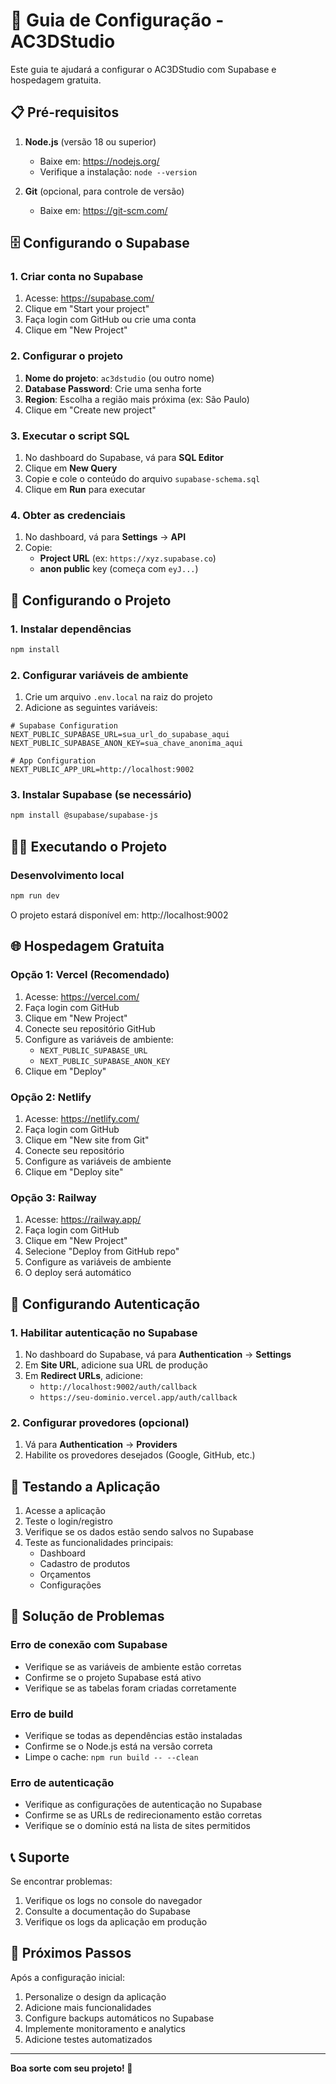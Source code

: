 # 🚀 Guia de Configuração - AC3DStudio

Este guia te ajudará a configurar o AC3DStudio com Supabase e hospedagem gratuita.

## 📋 Pré-requisitos

1. **Node.js** (versão 18 ou superior)
   - Baixe em: https://nodejs.org/
   - Verifique a instalação: `node --version`

2. **Git** (opcional, para controle de versão)
   - Baixe em: https://git-scm.com/

## 🗄️ Configurando o Supabase

### 1. Criar conta no Supabase
1. Acesse: https://supabase.com/
2. Clique em "Start your project"
3. Faça login com GitHub ou crie uma conta
4. Clique em "New Project"

### 2. Configurar o projeto
1. **Nome do projeto**: `ac3dstudio` (ou outro nome)
2. **Database Password**: Crie uma senha forte
3. **Region**: Escolha a região mais próxima (ex: São Paulo)
4. Clique em "Create new project"

### 3. Executar o script SQL
1. No dashboard do Supabase, vá para **SQL Editor**
2. Clique em **New Query**
3. Copie e cole o conteúdo do arquivo `supabase-schema.sql`
4. Clique em **Run** para executar

### 4. Obter as credenciais
1. No dashboard, vá para **Settings** → **API**
2. Copie:
   - **Project URL** (ex: `https://xyz.supabase.co`)
   - **anon public** key (começa com `eyJ...`)

## 🔧 Configurando o Projeto

### 1. Instalar dependências
```bash
npm install
```

### 2. Configurar variáveis de ambiente
1. Crie um arquivo `.env.local` na raiz do projeto
2. Adicione as seguintes variáveis:

```env
# Supabase Configuration
NEXT_PUBLIC_SUPABASE_URL=sua_url_do_supabase_aqui
NEXT_PUBLIC_SUPABASE_ANON_KEY=sua_chave_anonima_aqui

# App Configuration
NEXT_PUBLIC_APP_URL=http://localhost:9002
```

### 3. Instalar Supabase (se necessário)
```bash
npm install @supabase/supabase-js
```

## 🏃‍♂️ Executando o Projeto

### Desenvolvimento local
```bash
npm run dev
```

O projeto estará disponível em: http://localhost:9002

## 🌐 Hospedagem Gratuita

### Opção 1: Vercel (Recomendado)
1. Acesse: https://vercel.com/
2. Faça login com GitHub
3. Clique em "New Project"
4. Conecte seu repositório GitHub
5. Configure as variáveis de ambiente:
   - `NEXT_PUBLIC_SUPABASE_URL`
   - `NEXT_PUBLIC_SUPABASE_ANON_KEY`
6. Clique em "Deploy"

### Opção 2: Netlify
1. Acesse: https://netlify.com/
2. Faça login com GitHub
3. Clique em "New site from Git"
4. Conecte seu repositório
5. Configure as variáveis de ambiente
6. Clique em "Deploy site"

### Opção 3: Railway
1. Acesse: https://railway.app/
2. Faça login com GitHub
3. Clique em "New Project"
4. Selecione "Deploy from GitHub repo"
5. Configure as variáveis de ambiente
6. O deploy será automático

## 🔐 Configurando Autenticação

### 1. Habilitar autenticação no Supabase
1. No dashboard do Supabase, vá para **Authentication** → **Settings**
2. Em **Site URL**, adicione sua URL de produção
3. Em **Redirect URLs**, adicione:
   - `http://localhost:9002/auth/callback`
   - `https://seu-dominio.vercel.app/auth/callback`

### 2. Configurar provedores (opcional)
1. Vá para **Authentication** → **Providers**
2. Habilite os provedores desejados (Google, GitHub, etc.)

## 📱 Testando a Aplicação

1. Acesse a aplicação
2. Teste o login/registro
3. Verifique se os dados estão sendo salvos no Supabase
4. Teste as funcionalidades principais:
   - Dashboard
   - Cadastro de produtos
   - Orçamentos
   - Configurações

## 🐛 Solução de Problemas

### Erro de conexão com Supabase
- Verifique se as variáveis de ambiente estão corretas
- Confirme se o projeto Supabase está ativo
- Verifique se as tabelas foram criadas corretamente

### Erro de build
- Verifique se todas as dependências estão instaladas
- Confirme se o Node.js está na versão correta
- Limpe o cache: `npm run build -- --clean`

### Erro de autenticação
- Verifique as configurações de autenticação no Supabase
- Confirme se as URLs de redirecionamento estão corretas
- Verifique se o domínio está na lista de sites permitidos

## 📞 Suporte

Se encontrar problemas:
1. Verifique os logs no console do navegador
2. Consulte a documentação do Supabase
3. Verifique os logs da aplicação em produção

## 🎉 Próximos Passos

Após a configuração inicial:
1. Personalize o design da aplicação
2. Adicione mais funcionalidades
3. Configure backups automáticos no Supabase
4. Implemente monitoramento e analytics
5. Adicione testes automatizados

---

**Boa sorte com seu projeto! 🚀** 